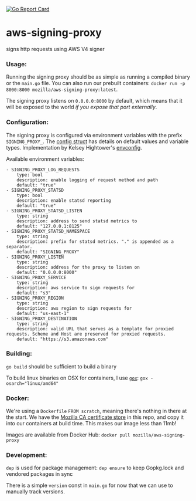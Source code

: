 [![Go Report Card](https://goreportcard.com/badge/github.com/mozilla-services/aws-signing-proxy)](https://goreportcard.com/report/github.com/mozilla-services/aws-signing-proxy)

# aws-signing-proxy
signs http requests using AWS V4 signer

### Usage:

Running the signing proxy should be as simple as running a compiled binary or the `main.go` file. You can also run our prebuilt containers: `docker run -p 8000:8000 mozilla/aws-signing-proxy:latest`.

The signing proxy listens on `0.0.0.0:8000` by default, which means that it will be exposed to the world _if you expose that port externally_.

### Configuration:

The signing proxy is configured via environment variables with the prefix `SIGNING_PROXY_`. The [config struct](https://github.com/mozilla-services/aws-signing-proxy/blob/master/main.go#L83-L92) has details on default values and variable types. Implementation by Kelsey Hightower's [envconfig](github.com/kelseyhightower/envconfig).

Available environment variables:

    - SIGNING_PROXY_LOG_REQUESTS
        type: bool
        description: enable logging of request method and path
        default: "true"
    - SIGNING_PROXY_STATSD
        type: bool
        description: enable statsd reporting
        default: "true"
    - SIGNING_PROXY_STATSD_LISTEN
        type: string
        description: address to send statsd metrics to
        default: "127.0.0.1:8125"
    - SIGNING_PROXY_STATSD_NAMESPACE
        type: string
        description: prefix for statsd metrics. "." is appended as a separator.
        default: "SIGNING_PROXY"
    - SIGNING_PROXY_LISTEN
        type: string
        description: address for the proxy to listen on
        default: "0.0.0.0:8000"
    - SIGNING_PROXY_SERVICE
        type: string
        description: aws service to sign requests for
        default: "s3"
    - SIGNING_PROXY_REGION
        type: string
        description: aws region to sign requests for
        default: "us-east-1"
    - SIGNING_PROXY_DESTINATION
        type: string
        description: valid URL that serves as a template for proxied requests. Scheme and Host are preserved for proxied requests.
        default: "https://s3.amazonaws.com"

### Building:

`go build` should be sufficient to build a binary

To build linux binaries on OSX for containers, I use [`gox`](https://github.com/mitchellh/gox): `gox -osarch="linux/amd64"`

### Docker:

We're using a `Dockerfile` `FROM scratch`, meaning there's nothing in there at the start.
We have the [Mozilla CA certificate store](https://curl.haxx.se/docs/caextract.html) in this repo, and copy it into our containers at build time.
This makes our image less than 11mb!

Images are available from Docker Hub: `docker pull mozilla/aws-signing-proxy`

### Development:

`dep` is used for package management:
  `dep ensure` to keep Gopkg.lock and vendored packages in sync

There is a simple `version` const in `main.go` for now that we can use to manually track versions.
